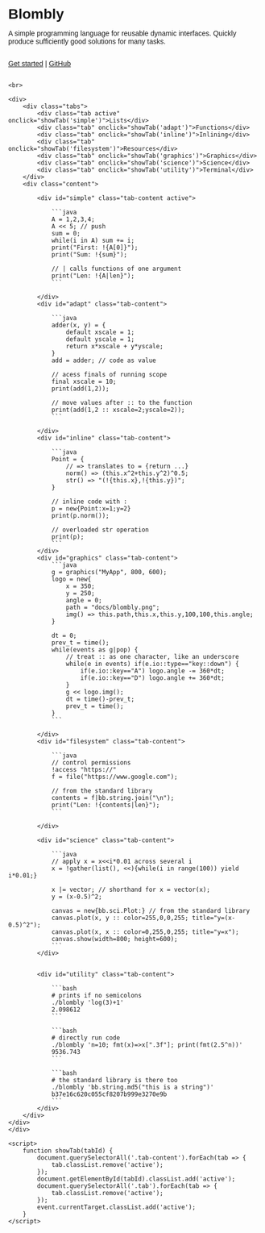 <!DOCTYPE html>
<html lang="en">
<head>
    <meta charset="UTF-8">
    <meta name="viewport" content="width=device-width, initial-scale=1.0">
    <title>Blombly</title>
    <style>
        body {
            font-family: Arial, sans-serif;
            display: flex;
            flex-direction: column;
            height: 100vh;
            margin: 0;
        }
        .tabs {
            padding: 3px;
            display: flex;
            flex-direction: row;
            border-bottom: 2px solid #ddd;
            flex-wrap: wrap; 
        }
        .tab {
            padding: 3px;
            padding-right: 7px;
            padding-left: 7px;
            cursor: pointer;
            transition: background 0.3s;
        }
        .tab:hover, .tab.active {
            background: #ccc;
            color: black;
        }
        .content {
            flex-grow: 1;
            padding: 20px;
            padding-top:0px;
            overflow: auto;
            width: 100%;
        }
        .tab-content {
            display: none;
        }
        .tab-content.active {
            display: block;
        }
    </style>
</head>
<body>
    <h1 style="margin-bottom:0px;">Blombly</h1>
    <p>A simple programming language for reusable dynamic interfaces. Quickly produce sufficiently good solutions for many tasks.</p>
    <p>
        <a href="https://blombly.readthedocs.io/en/latest/setup">Get started</a> | 
        <a href="https://github.com/maniospas/Blombly">GitHub</a>
    </p>

    <br>

    <div>
        <div class="tabs">
            <div class="tab active" onclick="showTab('simple')">Lists</div>
            <div class="tab" onclick="showTab('adapt')">Functions</div>
            <div class="tab" onclick="showTab('inline')">Inlining</div>
            <div class="tab" onclick="showTab('filesystem')">Resources</div>
            <div class="tab" onclick="showTab('graphics')">Graphics</div>
            <div class="tab" onclick="showTab('science')">Science</div>
            <div class="tab" onclick="showTab('utility')">Terminal</div>
        </div>
        <div class="content">
    
            <div id="simple" class="tab-content active">
                
                ```java
                A = 1,2,3,4;
                A << 5; // push
                sum = 0;
                while(i in A) sum += i;
                print("First: !{A[0]}");
                print("Sum: !{sum}");

                // | calls functions of one argument
                print("Len: !{A|len}");
                ```

            </div>
            <div id="adapt" class="tab-content">

                ```java
                adder(x, y) = {
                    default xscale = 1;
                    default yscale = 1;
                    return x*xscale + y*yscale;
                }
                add = adder; // code as value

                // acess finals of running scope
                final xscale = 10;
                print(add(1,2));

                // move values after :: to the function
                print(add(1,2 :: xscale=2;yscale=2));
                ```

            </div>
            <div id="inline" class="tab-content">

                ```java
                Point = {
                    // => translates to = {return ...}
                    norm() => (this.x^2+this.y^2)^0.5;
                    str() => "(!{this.x},!{this.y})";
                }

                // inline code with :
                p = new{Point:x=1;y=2}
                print(p.norm());

                // overloaded str operation
                print(p);
                ```
            </div>
            <div id="graphics" class="tab-content">
                ```java
                g = graphics("MyApp", 800, 600);
                logo = new{
                    x = 350;
                    y = 250;
                    angle = 0;
                    path = "docs/blombly.png";
                    img() => this.path,this.x,this.y,100,100,this.angle;
                }

                dt = 0;
                prev_t = time();
                while(events as g|pop) {
                    // treat :: as one character, like an underscore
                    while(e in events) if(e.io::type=="key::down") {
                        if(e.io::key=="A") logo.angle -= 360*dt;
                        if(e.io::key=="D") logo.angle += 360*dt;
                    }
                    g << logo.img();
                    dt = time()-prev_t;
                    prev_t = time();
                }
                ```

            </div>
            <div id="filesystem" class="tab-content">
            
                ```java
                // control permissions
                !access "https://" 
                f = file("https://www.google.com");

                // from the standard library
                contents = f|bb.string.join("\n"); 
                print("Len: !{contents|len}");
                ```

            </div>

            <div id="science" class="tab-content">
            
                ```java
                // apply x = x<<i*0.01 across several i
                x = !gather(list(), <<){while(i in range(100)) yield i*0.01;}
                
                x |= vector; // shorthand for x = vector(x);
                y = (x-0.5)^2;

                canvas = new{bb.sci.Plot:} // from the standard library
                canvas.plot(x, y :: color=255,0,0,255; title="y=(x-0.5)^2");
                canvas.plot(x, x :: color=0,255,0,255; title="y=x");
                canvas.show(width=800; height=600);
                ```
            </div>


            <div id="utility" class="tab-content">
            
                ```bash
                # prints if no semicolons
                ./blombly 'log(3)+1'
                2.098612
                ```

                ```bash
                # directly run code
                ./blombly 'n=10; fmt(x)=>x[".3f"]; print(fmt(2.5^n))'
                9536.743
                ```

                ```bash
                # the standard library is there too
                ./blombly 'bb.string.md5("this is a string")'
                b37e16c620c055cf8207b999e3270e9b
                ```
            </div>
        </div>
    </div>
    </div>

    <script>
        function showTab(tabId) {
            document.querySelectorAll('.tab-content').forEach(tab => {
                tab.classList.remove('active');
            });
            document.getElementById(tabId).classList.add('active');
            document.querySelectorAll('.tab').forEach(tab => {
                tab.classList.remove('active');
            });
            event.currentTarget.classList.add('active');
        }
    </script>
</body>

<style>
.md-sidebar {
    display: none;
}

@media screen and (max-width: 76.2344em) {
    .md-sidebar {
        display: block;
    }
}
</style>

</html>
